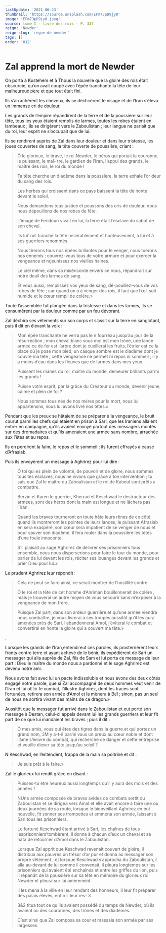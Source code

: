 ```yaml
---
lastUpdate: '2021-06-23'
thumbnail: 'https://source.unsplash.com/EFm7JpD9jy8'
image: 'EFm7JpD9jy8.jpeg'
source: tome I - livre des rois - P. 337
reign: 'Newder'
reign-slug: 'regne-de-newder'
tags: []
order: '012'
---
```


# Zal apprend la mort de Newder

On porta à Kustehem et à Thous la nouvelle que la gloire des rois était obscurcie, qu’on avait coupé avec l’épée tranchante la tête de leur malheureux père et que tout était fini.

Ils s’arrachèrent les cheveux, ils se déchirèrent le visage et de l’Iran s’éleva un immense cri de douleur.

Les grands de l’empire répandirent de la terre et de la poussière sur leur tête, tous les yeux étaient remplis de larmes, toutes les robes étaient en lambeaux ; ils se dirigèrent vers le Zaboulistan ; leur langue ne parlait que du roi, leur esprit ne s’occupait que de lui.

Ils se rendirent auprès de Zal dans leur douleur et dans leur tristesse, les joues couvertes de sang, la tête couverte de poussière, criant :

> Ô le glorieux, le brave, le roi Newder, le héros qui portait la couronne, le puissant, le maî-
tre, le gardien de l’Iran, l’appui des grands, le maître des rois, le roi du monde !
>
> Ta tête cherche un diadème dans la poussière, la terre exhale l’or deur du sang des rois.
>
> Les herbes qui croissent dans ce pays baissent la tête de honte devant le soleil.
>
> Nous demandons tous justice et poussons des cris de douleur, nous nous dépouillons de nos robes de fête.
>
> L’image de Feridoun vivait en lui, la terre était l’esclave du sabot de son cheval.
>
> Ils lui’ ont tranché la tête misérablement et honteusement, à lui et à ses guerriers renommés.
>
> Nous tirerons tous nos épées brillantes pour le venger, nous tuerons nos ennemis ; couvrez-vous tous de votre armure et pour exercer la vengeance et rajeunissez nos vieilles haines.
>
> Le ciel même, dans sa miséricorde envers ce nous, répandrait sur notre deuil des larmes de sang.
>
> Et vous aussi, remplissez vos yeux de sang, dé-pouillez-vous de vos robes de fête ; car quand on a à venger des rois, il faut que l’œil soit humide et le cœur rempli de colère.»

Toute l’assemblée fut plongée dans la tristesse et dans les larmes, ils se consumèrent par la douleur comme par un feu dévorant.

Zal déchira ses vêtements sur son corps et s’assit sur la terre en sanglotant, puis il dit en élevant la voix :

> Mon épée tranchante ne verra pas le n fourreau jusqu’au jour de la résurrection ; mon cheval blanc sous moi est mon trône, une lance armée ce de fer est l’arbre dont je cueillerai les fruits, l’étrier est ce la place où je pose mon pied, un casque sombre est le diadème dont je couvre ma tête ; cette vengeance ne permet ni repos ni sommeil ; il y a moins d’eau dans les fleuves que de larmes dans mes yeux.
>
> Puissent les mânes du roi, maître du monde, demeurer brillants parmi les grands !
>
> Puisse votre esprit, par la grâce du Créateur du monde, devenir jeune, calme et plein de foi ?
>
> Nous sommes tous nés de nos mères pour la mort, nous lui appartenons, nous lui avons livré nos têtes.»

Pendant que les preux se hâtaient de se préparer à la vengeance, le bruit courut parmi les chefs qui étaient en prison à Sari, que les Iraniens allaient entrer en campagne, qu’ils avaient envoyé partout des messagers montés sur des dromadaires et qu’ils amenaient une armée sans nombre, arrachée aux l’êtes et au repos.

Ils en perdirent la faim, le repos et le sommeil ; ils furent effrayés à cause d’Afrasiab.

Puis ils envoyèrent un message à Aghrirez pour lui dire :

> Ô toi qui es plein de volonté, de pouvoir et de gloire, nous sommes tous tes esclaves, nous ne vivons que grâce à ton intervention ; tu sais que Zal le maître du Zaboulistan et le roi de Kaboul sont prêts à combattre.
>
> Berzin et Karen le guerrier, Kherrad et Keschwad le destructeur des armées, sont des héros dont la main est longue et ne lâchera pas l’Iran.
>
> Quand les braves tourneront en toute hâte leurs rênes de ce côté, quand ils montreront les pointes de leurs lances, le puissant Afrasiab en sera exaspéré, son cœur sera impatient de se venger de nous et pour sauver son diadème, il fera rouler dans la poussière les tètes d’une foule innocente.
>
> S’il plaisait au sage Aghrirez de délivrer ses prisonniers tous ensemble, nous nous disperserions pour faire le tour du monde, pour parler de lui devant les rois, réciter ses louanges devant les grands et prier Dieu pour lui.»

Le prudent Aghrirez leur répondit :

> Cela ne peut se faire ainsi, ce serait montrer de l’hostilité contre
>
> Ô le roi et la tête de cet homme d’Ahriman bouillonnerait de colère ; mais je trouverai un autre moyen de vous secourir sans m’exposer à la vengeance de mon frère.
>
> Puisque Zal part, dans son ardeur guerrière et qu’une armée viendra nous combattre, je vous livrerai à ses troupes aussitôt qu’il les aura amenées près de Sari. l’abandonnerai Amol, j’éviterai le combat et convertirai en honte la gloire qui a couvert ma tête.»

.

Lorsque les grands de l’Iran,entendireut ces paroles, ils prosternèrent leurs fronts contre terre et ayant achevé de le bénir, ils expédièrent de Sari un messager qui alla auprès de Zal, fils de Sam et lui porta ce message de leur part : Dieu le maître du monde nous a pardonné et le sage Aghrirez est devenu notre ami.

Nous avons fait avec lui un pacte indissoluble et nous avons des deux côtés engagé notre parole, que si Zal accompagné de deux hommes veut venir de l’Iran et lui otl’rir le combat, l’illustre Aghrirez, dont les traces sont l’ortunées, retirera son armée d’Amol et la mènera à Beî ; sinon, pas un seul de nous ne sortira vivant des mains de ce dragon.»

Aussitôt que le messager fut arrivé dans le Zaboulistan et eut porté son message à Destan, celui-ci appela devant lui les grands guerriers et leur fit part de ce que lui mandaient les braves ; puis il dit :

> Ô mes amis, vous qui êtes des tigres dans la guerre et qui portez un grand nom, 3M y a-t-il parmi vous un preux au cœur noble et dont l’âme s’enivre du combat, qui recherche ce danger et cette entreprise et veuille élever sa tête jusqu’au soleil ?

N Keschwad, en l’entendent, frappa de la main sa poitrine et dit :

> Je suis prêt à le faire.»

Zal le glorieux lui rendit grâce en disant :

> Puisses-tu être heureux aussi longtemps qu’il y aura des mois et des années !
>
> NUne armée composée de braves avides de combats sortit du Zaboulistan et se dirigea vers Amol et elle avait encore à faire une ou deux journées de sa route, lorsque le bienveillant Aghrirez en eut nouvelle, fit sonner ses trompettes et emmena son armée, laissant à Sari tous les prisonniers.
>
> Le fortuné Keschwad étant arrivé à Sari, les chaînes de tous lesprisonniers’tombèrent, il donna à chacun d’eux un cheval et se hâta de retourner d’Amol dans le Zaboulistan.
>
> Lorsque Zal apprit que Keschwad revenait couvert de gloire, il distribua aux pauvres un trésor d’or pur et donna au messager son propre vêtement ; et lorsque Keschwad s’approcha du Zaboulistan, il alla au-devant de lui comme il convenait, il pleura longtemps sur les prisonniers qui avaient été enchaînés et entre les griffes du lion, puis il répandit de la poussière sur sa tête en mémoire du glorieux roi Newder et pleura sur lui amèrement.
>
> Il les mena à la ville en leur rendant des honneurs, il leur fit préparer des palais élevés, enfin il leur res-
3
>
> 3&2 titua tout ce qu’ils avaient possédé du temps de Newder, où ils avaient ou des couronnes, des trônes et des diadèmes.
>
> C’est ainsi que Zal composa sa cour et rassasia son armée par ses largesses.
